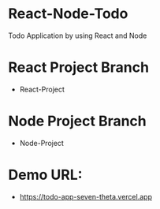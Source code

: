 # React-Node-Todo

Todo Application by using React and Node

# React Project Branch

- React-Project

# Node Project Branch

- Node-Project

# Demo URL:

- https://todo-app-seven-theta.vercel.app
